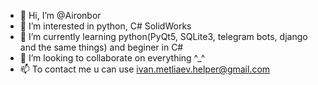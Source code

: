 - 👋 Hi, I’m @Aironbor
- 👀 I’m interested in python, C# SolidWorks
- 🌱 I’m currently learning python(PyQt5, SQLite3, telegram bots, django and the same things) and beginer in C#
- 💞️ I’m looking to collaborate on everything ^_^
- 📫 To contact me u can use ivan.metliaev.helper@gmail.com

<!---
Aironbor/Aironbor is a ✨ special ✨ repository because its `README.md` (this file) appears on your GitHub profile.
You can click the Preview link to take a look at your changes.
--->
